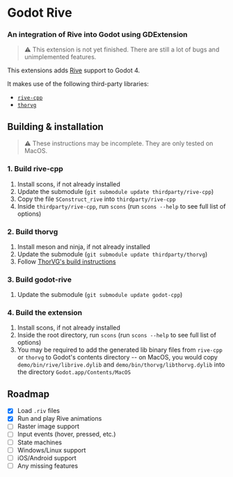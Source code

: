 # Godot Rive

### An integration of Rive into Godot using GDExtension

> :warning: This extension is not yet finished. There are still a lot of bugs and unimplemented features.

This extensions adds [Rive](https://rive.app) support to Godot 4.

It makes use of the following third-party libraries:
- [`rive-cpp`](https://github.com/rive-app/rive-cpp)
- [`thorvg`](https://github.com/thorvg/thorvg)

## Building & installation

> :warning: These instructions may be incomplete. They are only tested on MacOS.

### 1. Build rive-cpp
1. Install scons, if not already installed
2. Update the submodule (`git submodule update thirdparty/rive-cpp`)
3. Copy the file `SConstruct_rive` into `thirdparty/rive-cpp`
4. Inside `thirdparty/rive-cpp`, run `scons` (run `scons --help` to see full list of options)

### 2. Build thorvg
1. Install meson and ninja, if not already installed
2. Update the submodule (`git submodule update thirdparty/thorvg`)
3. Follow [ThorVG's build instructions](https://github.com/thorvg/thorvg#installation)

### 3. Build godot-rive
1. Update the submodule (`git submodule update godot-cpp`)

### 4. Build the extension
1. Install scons, if not already installed
2. Inside the root directory, run `scons` (run `scons --help` to see full list of options)
3. You may be required to add the generated lib binary files from `rive-cpp` or `thorvg` to Godot's contents directory -- on MacOS, you would copy `demo/bin/rive/librive.dylib` and `demo/bin/thorvg/libthorvg.dylib` into the directory `Godot.app/Contents/MacOS`

## Roadmap
- [x] Load `.riv` files
- [x] Run and play Rive animations
- [ ] Raster image support
- [ ] Input events (hover, pressed, etc.)
- [ ] State machines
- [ ] Windows/Linux support
- [ ] iOS/Android support
- [ ] Any missing features
